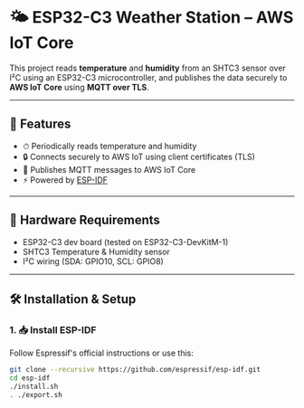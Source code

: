 # 🌤️ ESP32-C3 Weather Station – AWS IoT Core

This project reads **temperature** and **humidity** from an SHTC3 sensor over I²C using an ESP32-C3 microcontroller, and publishes the data securely to **AWS IoT Core** using **MQTT over TLS**.

---

## 📌 Features

- ⏱ Periodically reads temperature and humidity
- 🔒 Connects securely to AWS IoT using client certificates (TLS)
- 📡 Publishes MQTT messages to AWS IoT Core
- ⚡ Powered by [ESP-IDF](https://github.com/espressif/esp-idf)

---

## 🧰 Hardware Requirements

- ESP32-C3 dev board (tested on ESP32-C3-DevKitM-1)
- SHTC3 Temperature & Humidity sensor
- I²C wiring (SDA: GPIO10, SCL: GPIO8)

---

## 🛠 Installation & Setup

### 1. 📥 Install ESP-IDF

Follow Espressif's official instructions or use this:

```bash
git clone --recursive https://github.com/espressif/esp-idf.git
cd esp-idf
./install.sh
. ./export.sh
